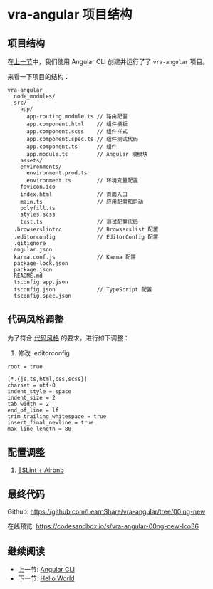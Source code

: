# vra-angular 项目结构

## 项目结构

在[上一节](./angular-cli.md)中，我们使用 Angular CLI 创建并运行了了 `vra-angular` 项目。

来看一下项目的结构：

```
vra-angular
  node_modules/
  src/
    app/
      app-routing.module.ts // 路由配置
      app.component.html    // 组件模板
      app.component.scss    // 组件样式
      app.component.spec.ts // 组件测试代码
      app.component.ts      // 组件
      app.module.ts         // Angular 根模块
    assets/
    environments/
      environment.prod.ts
      environment.ts        // 环境变量配置
    favicon.ico
    index.html              // 页面入口
    main.ts                 // 应用配置和启动
    polyfill.ts
    styles.scss
    test.ts                 // 测试配置代码
  .browserslintrc           // Browserslist 配置
  .editorconfig             // EditorConfig 配置
  .gitignore
  angular.json
  karma.conf.js             // Karma 配置
  package-lock.json
  package.json
  README.md
  tsconfig.app.json
  tsconfig.json             // TypeScript 配置
  tsconfig.spec.json
```

## 代码风格调整

为了符合 [代码风格](../development-environment.md#代码风格) 的要求，进行如下调整：

1. 修改 .editorconfig
  ```
  root = true

  [*.{js,ts,html,css,scss}]
  charset = utf-8
  indent_style = space
  indent_size = 2
  tab_width = 2
  end_of_line = lf
  trim_trailing_whitespace = true
  insert_final_newline = true
  max_line_length = 80
  ```

## 配置调整

1. [ESLint + Airbnb](./vra-angular-eslint.md)

## 最终代码

Github: <https://github.com/LearnShare/vra-angular/tree/00.ng-new>

在线预览: <https://codesandbox.io/s/vra-angular-00ng-new-lco36>

## 继续阅读

+ 上一节: [Angular CLI](./angular-cli.md)
+ 下一节: [Hello World](./angular-hello-world.md)